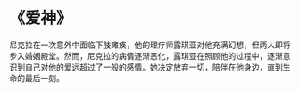 # 《爱神》
尼克拉在一次意外中面临下肢瘫痪，他的理疗师露琪亚对他充满幻想，但两人即将步入婚姻殿堂。然而，尼克拉的病情逐渐恶化，露琪亚在照顾他的过程中，逐渐意识到自己对他的爱远超过了一般的感情。她决定放弃一切，陪伴在他身边，直到生命的最后一刻。
